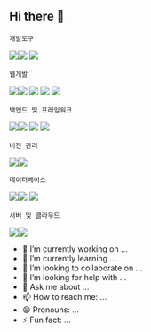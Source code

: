 ## Hi there 👋

    개발도구
<img src="https://img.shields.io/badge/Slack-4A154B?style=flat&logo=Slack&logoColor=white"><img src="https://img.shields.io/badge/VS_Code-007ACC?style=flat&logo=Visual-Studio-Code&logoColor=white">
    <img src="https://img.shields.io/badge/IntelliJ-000000?style=flat&logo=IntelliJ-IDEA&logoColor=white">

    웹개발
<img src="https://img.shields.io/badge/HTML5-E34F26?style=flat&logo=HTML5&logoColor=white"><img src="https://img.shields.io/badge/CSS3-1572B6?style=flat&logo=CSS3&logoColor=white">
<img src="https://img.shields.io/badge/JavaScript-F7DF1E?style=flat&logo=JavaScript&logoColor=black">
<img src="https://img.shields.io/badge/Thymeleaf-005F0F?style=flat&logo=Thymeleaf&logoColor=white">
<img src="https://img.shields.io/badge/JSON-000000?style=flat&logo=JSON&logoColor=white">

    백엔드 및 프레임워크
<img src="https://img.shields.io/badge/Spring_Boot-6DB33F?style=flat&logo=Spring-Boot&logoColor=white"><img src="https://img.shields.io/badge/Java-007396?style=flat&logo=Java&logoColor=white">
<img src="https://img.shields.io/badge/Gradle-02303A?style=flat&logo=Gradle&logoColor=white">
<img src="https://img.shields.io/badge/myBatis-000000?style=flat&logo=myBatis&logoColor=white">

    버전 관리
<img src="https://img.shields.io/badge/Github-181717?style=flat&logo=GitHub&logoColor=white"><img src="https://img.shields.io/badge/Git-F05032?style=flat&logo=Git&logoColor=white">

    데이터베이스
<img src="https://img.shields.io/badge/MySQL-4479A1?style=flat&logo=MySQL&logoColor=white"><img src="https://img.shields.io/badge/MariaDB-003545?style=flat&logo=MariaDB&logoColor=white">
<img src="https://img.shields.io/badge/OracleDB-F80000?style=flat&logo=Oracle&logoColor=white">

    서버 및 클라우드
<img src="https://img.shields.io/badge/Apache-D22128?style=flat&logo=Apache&logoColor=white"><img src="https://img.shields.io/badge/AWS-232F3E?style=flat&logo=Amazon-AWS&logoColor=white">

    


- 🔭 I’m currently working on ...
- 🌱 I’m currently learning ...
- 👯 I’m looking to collaborate on ...
- 🤔 I’m looking for help with ...
- 💬 Ask me about ...
- 📫 How to reach me: ...
- 😄 Pronouns: ...
- ⚡ Fun fact: ...

